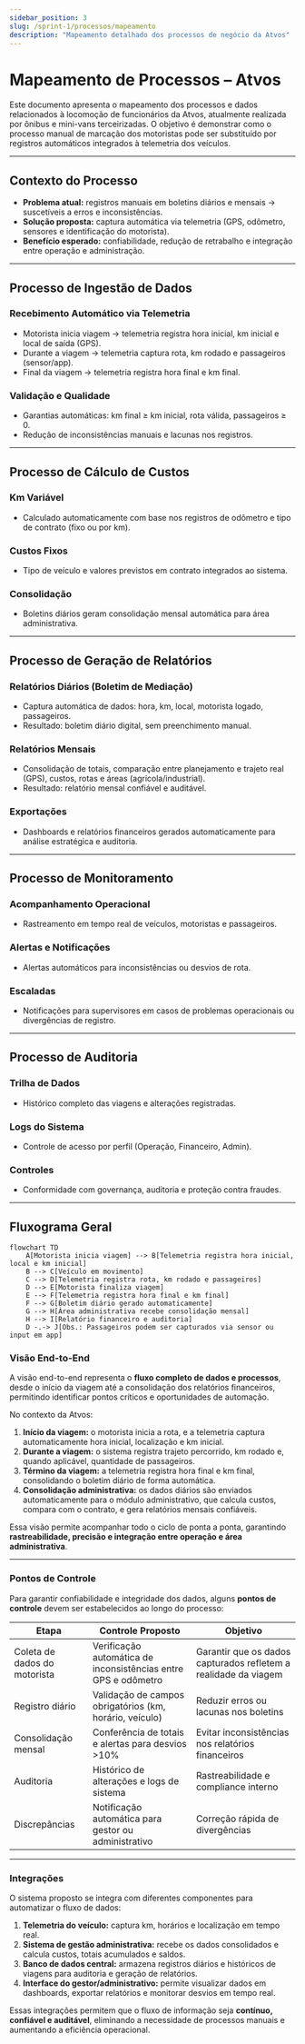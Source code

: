 ```yaml
---
sidebar_position: 3
slug: /sprint-1/processos/mapeamento
description: "Mapeamento detalhado dos processos de negócio da Atvos"
---
```


# Mapeamento de Processos – Atvos

Este documento apresenta o mapeamento dos processos e dados relacionados à locomoção de funcionários da Atvos, atualmente realizada por ônibus e mini-vans terceirizadas. O objetivo é demonstrar como o processo manual de marcação dos motoristas pode ser substituído por registros automáticos integrados à telemetria dos veículos.  

---

## Contexto do Processo

- **Problema atual:** registros manuais em boletins diários e mensais → suscetíveis a erros e inconsistências.  
- **Solução proposta:** captura automática via telemetria (GPS, odômetro, sensores e identificação do motorista).  
- **Benefício esperado:** confiabilidade, redução de retrabalho e integração entre operação e administração.  

---

## Processo de Ingestão de Dados

### Recebimento Automático via Telemetria
- Motorista inicia viagem → telemetria registra hora inicial, km inicial e local de saída (GPS).  
- Durante a viagem → telemetria captura rota, km rodado e passageiros (sensor/app).  
- Final da viagem → telemetria registra hora final e km final.  

### Validação e Qualidade
- Garantias automáticas: km final ≥ km inicial, rota válida, passageiros ≥ 0.  
- Redução de inconsistências manuais e lacunas nos registros.  

---

## Processo de Cálculo de Custos

### Km Variável
- Calculado automaticamente com base nos registros de odômetro e tipo de contrato (fixo ou por km).  

### Custos Fixos
- Tipo de veículo e valores previstos em contrato integrados ao sistema.  

### Consolidação
- Boletins diários geram consolidação mensal automática para área administrativa.  

---

## Processo de Geração de Relatórios

### Relatórios Diários (Boletim de Mediação)
- Captura automática de dados: hora, km, local, motorista logado, passageiros.  
- Resultado: boletim diário digital, sem preenchimento manual.  

### Relatórios Mensais
- Consolidação de totais, comparação entre planejamento e trajeto real (GPS), custos, rotas e áreas (agrícola/industrial).  
- Resultado: relatório mensal confiável e auditável.  

### Exportações
- Dashboards e relatórios financeiros gerados automaticamente para análise estratégica e auditoria.  

---

## Processo de Monitoramento

### Acompanhamento Operacional
- Rastreamento em tempo real de veículos, motoristas e passageiros.  

### Alertas e Notificações
- Alertas automáticos para inconsistências ou desvios de rota.  

### Escaladas
- Notificações para supervisores em casos de problemas operacionais ou divergências de registro.  

---

## Processo de Auditoria

### Trilha de Dados
- Histórico completo das viagens e alterações registradas.  

### Logs do Sistema
- Controle de acesso por perfil (Operação, Financeiro, Admin).  

### Controles
- Conformidade com governança, auditoria e proteção contra fraudes.  

---


## Fluxograma Geral

```mermaid
flowchart TD
    A[Motorista inicia viagem] --> B[Telemetria registra hora inicial, local e km inicial]
    B --> C[Veículo em movimento]
    C --> D[Telemetria registra rota, km rodado e passageiros]
    D --> E[Motorista finaliza viagem]
    E --> F[Telemetria registra hora final e km final]
    F --> G[Boletim diário gerado automaticamente]
    G --> H[Área administrativa recebe consolidação mensal]
    H --> I[Relatório financeiro e auditoria]
    D -.-> J[Obs.: Passageiros podem ser capturados via sensor ou input em app]
```

### Visão End-to-End

A visão end-to-end representa o **fluxo completo de dados e processos**, desde o início da viagem até a consolidação dos relatórios financeiros, permitindo identificar pontos críticos e oportunidades de automação.  

No contexto da Atvos:  
1. **Início da viagem:** o motorista inicia a rota, e a telemetria captura automaticamente hora inicial, localização e km inicial.  
2. **Durante a viagem:** o sistema registra trajeto percorrido, km rodado e, quando aplicável, quantidade de passageiros.  
3. **Término da viagem:** a telemetria registra hora final e km final, consolidando o boletim diário de forma automática.  
4. **Consolidação administrativa:** os dados diários são enviados automaticamente para o módulo administrativo, que calcula custos, compara com o contrato, e gera relatórios mensais confiáveis.  

Essa visão permite acompanhar todo o ciclo de ponta a ponta, garantindo **rastreabilidade, precisão e integração entre operação e área administrativa**.

---

### Pontos de Controle

Para garantir confiabilidade e integridade dos dados, alguns **pontos de controle** devem ser estabelecidos ao longo do processo:

| Etapa                       | Controle Proposto                                      | Objetivo |
|------------------------------|-------------------------------------------------------|----------|
| Coleta de dados do motorista | Verificação automática de inconsistências entre GPS e odômetro | Garantir que os dados capturados refletem a realidade da viagem |
| Registro diário              | Validação de campos obrigatórios (km, horário, veículo) | Reduzir erros ou lacunas nos boletins |
| Consolidação mensal          | Conferência de totais e alertas para desvios >10% | Evitar inconsistências nos relatórios financeiros |
| Auditoria                    | Histórico de alterações e logs de sistema | Rastreabilidade e compliance interno |
| Discrepâncias                | Notificação automática para gestor ou administrativo | Correção rápida de divergências |

---

### Integrações

O sistema proposto se integra com diferentes componentes para automatizar o fluxo de dados:

1. **Telemetria do veículo:** captura km, horários e localização em tempo real.  
2. **Sistema de gestão administrativa:** recebe os dados consolidados e calcula custos, totais acumulados e saldos.  
3. **Banco de dados central:** armazena registros diários e históricos de viagens para auditoria e geração de relatórios.  
4. **Interface do gestor/administrativo:** permite visualizar dados em dashboards, exportar relatórios e monitorar desvios em tempo real.  

Essas integrações permitem que o fluxo de informação seja **contínuo, confiável e auditável**, eliminando a necessidade de processos manuais e aumentando a eficiência operacional.




